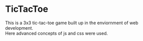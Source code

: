 # TicTacToe
This is a 3x3 tic-tac-toe game built up in the enviornment of web development.
<br>
Here advanced concepts of js and css were used.
